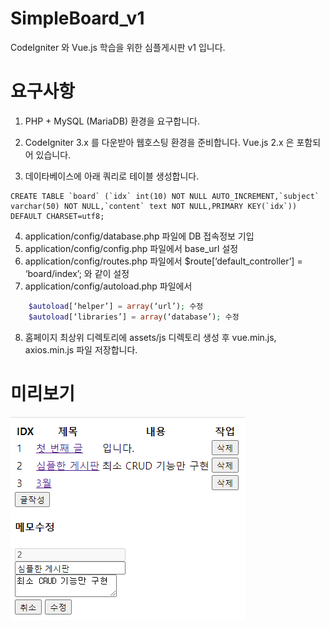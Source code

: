 # SimpleBoard_v1
CodeIgniter 와 Vue.js 학습을 위한 심플게시판 v1 입니다.


# 요구사항
1. PHP + MySQL (MariaDB) 환경을 요구합니다.
2. CodeIgniter 3.x 를 다운받아 웹호스팅 환경을 준비합니다. Vue.js 2.x 은 포함되어 있습니다.

3. 데이타베이스에 아래 쿼리로 테이블 생성합니다.
```mysql
CREATE TABLE `board` (`idx` int(10) NOT NULL AUTO_INCREMENT,`subject` varchar(50) NOT NULL,`content` text NOT NULL,PRIMARY KEY(`idx`)) DEFAULT CHARSET=utf8;
```

4. application/config/database.php 파일에 DB 접속정보 기입
5. application/config/config.php 파일에서 base_url 설정
6. application/config/routes.php 파일에서 $route[‘default_controller’] = ‘board/index’;  와 같이 설정
7. application/config/autoload.php 파일에서
```php
    $autoload[‘helper’] = array(‘url’); 수정
    $autoload[‘libraries’] = array(‘database’); 수정
```

8. 홈페이지 최상위 디렉토리에 assets/js 디렉토리 생성 후 vue.min.js, axios.min.js 파일 저장합니다.


# 미리보기
![예시](./SimpleBoard_v1.gif)
